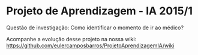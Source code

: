 # Projeto de Aprendizagem - IA 2015/1

Questão de investigação: Como identificar o momento de ir ao médico?

Acompanhe a evolução desse projeto na nossa wiki: https://github.com/eulercamposbarros/ProjetoAprendizagemIA/wiki
